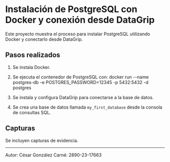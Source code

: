 # Instalación de PostgreSQL con Docker y conexión desde DataGrip

Este proyecto muestra el proceso para instalar PostgreSQL utilizando Docker y conectarlo desde DataGrip.

## Pasos realizados

1. Se instala Docker.
2. Se ejecuta el contenedor de PostgreSQL con:
docker run --name postgres-db -e POSTGRES_PASSWORD=12345 -p 5432:5432 -d postgres

3. Se instala y configura DataGrip para conectarse a la base de datos.
4. Se crea una base de datos llamada `my_first_database` desde la consola de consultas SQL.

## Capturas

Se incluyen capturas de evidencia.

---

Autor: César González
Carné: 2890-23-17663

